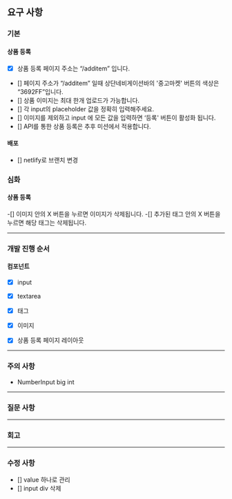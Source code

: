 ## 요구 사항

### 기본

#### 상품 등록

- [x] 상품 등록 페이지 주소는 “/additem” 입니다.
- [] 페이지 주소가 “/additem” 일때 상단네비게이션바의 '중고마켓' 버튼의 색상은 “3692FF”입니다.
- [] 상품 이미지는 최대 한개 업로드가 가능합니다.
- [] 각 input의 placeholder 값을 정확히 입력해주세요.
- [] 이미지를 제외하고 input 에 모든 값을 입력하면 ‘등록' 버튼이 활성화 됩니다.
- [] API를 통한 상품 등록은 추후 미션에서 적용합니다.

#### 배포

- [] netlify로 브랜치 변경

### 심화

#### 상품 등록

-[] 이미지 안의 X 버튼을 누르면 이미지가 삭제됩니다.
-[] 추가된 태그 안의 X 버튼을 누르면 해당 태그는 삭제됩니다.

---

### 개발 진행 순서

#### 컴포넌트

- [x] input
- [x] textarea
- [x] 태그
- [x] 이미지

- [x] 상품 등록 페이지 레이아웃

---

### 주의 사항

- NumberInput big int

---

### 질문 사항

---

### 회고

---

### 수정 사항

- [] value 하나로 관리
- [] input div 삭제
